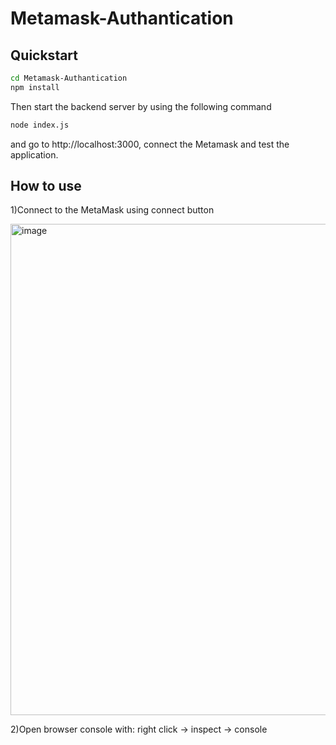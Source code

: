 # Metamask-Authantication

## Quickstart

```bash
cd Metamask-Authantication
npm install
```

Then start the backend server by using the following command 

```bash
node index.js
```

and go to http://localhost:3000, connect the Metamask and test the application.

## How to use

1)Connect to the MetaMask using connect button

<img width="786" alt="image" src="https://github.com/CagatayAkkas/Metamask-Authantication/assets/108520279/93ae4fa2-d1e3-483a-b934-5d43dddeb5bd">

2)Open browser console with: right click -> inspect -> console

